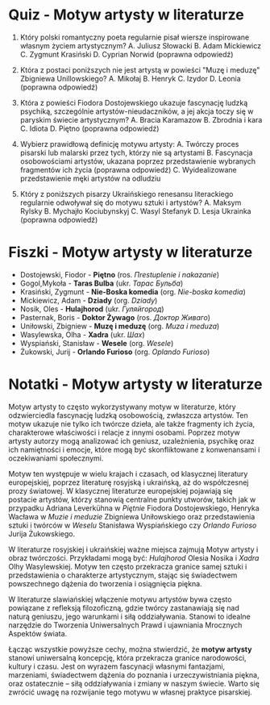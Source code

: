  # Quiz - Motyw artysty w literaturze
1. Który polski romantyczny poeta regularnie pisał wiersze inspirowane własnym życiem artystycznym?
   A. Juliusz Słowacki
   B. Adam Mickiewicz
   C. Zygmunt Krasiński
   D. Cyprian Norwid (poprawna odpowiedź)

2. Która z postaci poniższych nie jest artystą w powieści "Muzę i meduzę" Zbigniewa Unillowskiego?
   A. Mikołaj
   B. Henryk
   C. Izydor
   D. Leonia (poprawna odpowiedź)

3. Która z powieści Fiodora Dostojewskiego ukazuje fascynację ludzką psychiką, szczególnie artystów-nieudaczników, a jej akcja toczy się w paryskim świecie artystycznym?
   A. Bracia Karamazow
   B. Zbrodnia i kara
   C. Idiota
   D. Piętno (poprawna odpowiedź)

4. Wybierz prawidłową definicję motywu artysty:
   A. Twórczy proces pisarski lub malarski przez tych, którzy nie są artystami
   B. Fascynacja osobowościami artystów, ukazana poprzez przedstawienie wybranych fragmentów ich życia (poprawna odpowiedź)
   C. Wyidealizowane przedstawienie męki artystów na odludziu

5. Który z poniższych pisarzy Ukraińskiego renesansu literackiego regularnie odwoływał się do motywu sztuki i artystów?
   A. Maksym Rylsky
   B. Mychajło Kociubynskyj
   C. Wasyl Stefanyk
   D. Lesja Ukrainka (poprawna odpowiedź)

# Fiszki - Motyw artysty w literaturze
* Dostojewski, Fiodor - **Piętno** (ros. *Пrestuplenie i nakazanie*)
* Gogol,Mykoła - **Taras Bulba** (ukr. *Тарас Бульба*)
* Krasiński, Zygmunt - **Nie-Boska komedia** (org. *Nie-boska komedia*)
* Mickiewicz, Adam - **Dziady** (org. *Dziady*)
* Nosik, Oles - **Hulajhorod** (ukr. *Гуляйгород*)
* Pasternak, Boris - **Doktor Żywago** (ros. *Доктор Живаго*)
* Uniłowski, Zbigniew - **Muzę i meduzę** (org. *Muza i meduza*)
* Wasylewska, Olha - **Xadra** (ukr. *Шах*)
* Wyspiański, Stanisław - **Wesele** (org. *Wesele*)
* Żukowski, Jurij - **Orlando Furioso** (org. *Орlando Furioso*)

# Notatki - Motyw artysty w literaturze
Motyw artysty to często wykorzystywany motyw w literaturze, który odzwierciedla fascynację ludzką osobowością, zwłaszcza artystów. Ten motyw ukazuje nie tylko ich twórcze dzieła, ale także fragmenty ich życia, charakterowe właściwości i relacje z innymi osobami. Poprzez motyw artysty autorzy mogą analizować ich geniusz, uzależnienia, psychikę oraz ich namiętności i emocje, które mogą być skonfliktowane z konwenansami i oczekiwaniami społecznymi.

Motyw ten występuje w wielu krajach i czasach, od klasycznej literatury europejskiej, poprzez literaturę rosyjską i ukraińską, aż do współczesnej prozy światowej. W klasycznej literaturze europejskiej pojawiają się postacie artystów, którzy stanowią centralne punkty utworów, takich jak w przypadku Adriana Leverkühna w *Piętnie* Fiodora Dostojewskiego, Henryka Wacława w *Muzie i meduzie* Zbigniewa Uniłowskiego oraz przedstawienia sztuki i twórców w *Weselu* Stanisława Wyspiańskiego czy *Orlando Furioso* Jurija Żukowskiego.

W literaturze rosyjskiej i ukraińskiej ważne miejsca zajmują Motyw artysty i obraz twórczości. Przykładami mogą być: *Hulajhorod* Olesia Nosika i *Xadra* Olhy Wasylewskiej. Motyw ten często przekracza granice samej sztuki i przedstawienia o charakterze artystycznym, stając się świadectwem powszechnego dążenia do tworzenia i osiągnięcia piękna.

W literaturze slawiańskiej włączenie motywu artystów bywa często powiązane z refleksją filozoficzną, gdzie twórcy zastanawiają się nad naturą geniuszu, jego warunkami i siłą oddziaływania. Stanowi to idealne narzędzie do Tworzenia Uniwersalnych Prawd i ujawniania Mrocznych Aspektów świata.

Łącząc wszystkie powyższe cechy, można stwierdzić, że **motyw artysty** stanowi uniwersalną koncepcję, która przekracza granice narodowości, kultury i czasu. Jest on wyrazem fascynacji własnymi fantazjami, marzeniami, świadectwem dążenia do poznania i urzeczywistniania piękna, oraz ostatecznie – siłą oddziaływania i zmiany w naszym świecie. Warto się zwrócić uwagę na rozwijanie tego motywu w własnej praktyce pisarskiej.